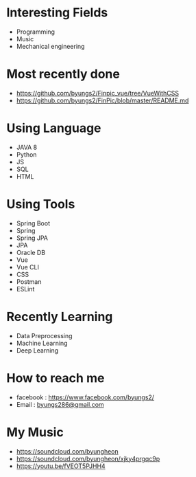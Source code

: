 # Interesting Fields 
- Programming
- Music
- Mechanical engineering

# Most recently done
- https://github.com/byungs2/Finpic_vue/tree/VueWithCSS
- https://github.com/byungs2/FinPic/blob/master/README.md

# Using Language
- JAVA 8
- Python
- JS
- SQL
- HTML

# Using Tools
- Spring Boot
- Spring
- Spring JPA
- JPA
- Oracle DB
- Vue
- Vue CLI
- CSS
- Postman
- ESLint

# Recently Learning
- Data Preprocessing
- Machine Learning
- Deep Learning

# How to reach me
- facebook : https://www.facebook.com/byungs2/
- Email : byungs286@gmail.com

# My Music
- https://soundcloud.com/byungheon
- https://soundcloud.com/byungheon/xjky4prgqc9p
- https://youtu.be/fVEOT5PJHH4


